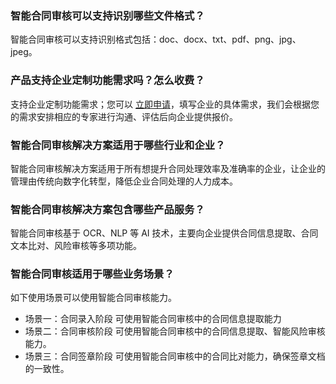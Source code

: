 ### 智能合同审核可以支持识别哪些文件格式？
智能合同审核可以支持识别格式包括：doc、docx、txt、pdf、png、jpg、jpeg。

### 产品支持企业定制功能需求吗？怎么收费？
支持企业定制功能需求；您可以 [立即申请](https://cloud.tencent.com/apply/p/ubiom6c4rj)，填写企业的具体需求，我们会根据您的需求安排相应的专家进行沟通、评估后向企业提供报价。

### 智能合同审核解决方案适用于哪些行业和企业？
智能合同审核解决方案适用于所有想提升合同处理效率及准确率的企业，让企业的管理由传统向数字化转型，降低企业合同处理的人力成本。

### 智能合同审核解决方案包含哪些产品服务？
智能合同审核基于 OCR、NLP 等 AI 技术，主要向企业提供合同信息提取、合同文本比对、风险审核等多项功能。

### 智能合同审核适用于哪些业务场景？
如下使用场景可以使用智能合同审核能力。
- 场景一：合同录入阶段
可使用智能合同审核中的合同信息提取能力
- 场景二：合同审核阶段
可使用智能合同审核中的合同信息提取、智能风险审核能力。
- 场景三：合同签章阶段
可使用智能合同审核中的合同比对能力，确保签章文档的一致性。
